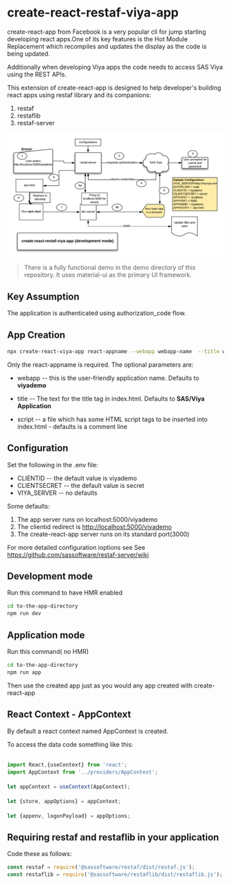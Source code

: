 # create-react-restaf-viya-app

create-react-app from Facebook is a very popular cli for jump starting developing react apps.One of its key features is the Hot Module Replacement which recompiles and updates the display as the code is being updated.

Additionally when developing Viya apps the code needs to access SAS Viya using the REST APIs.

This extension of create-react-app is designed to help developer's building react apps using restaf library and its companions:

1. restaf
2. restaflib
3. restaf-server

![create-react-restaf-viya](/create-react-restaf-viya-app.png)

>There is a fully functional demo in the demo directory of this repository. It uses material-ui as the primary UI framework.

## Key Assumption

The application is authenticated using authorization_code flow.

## App Creation

```sh
npx create-react-viya-app react-appname --webapp webapp-name  --title webapp-title --script scriptTags-file
```

Only the react-appname is required.
The optional parameters are:

- webapp  -- this is the user-friendly application name. Defaults to **viyademo**

- title   -- The text for the title tag in index.html. Defaults to **SAS/Viya Application**

- script  -- a file which has some HTML script tags to be inserted into index.html - defaults is a comment line

## Configuration

Set the following in the .env file:

- CLIENTID  -- the default value is viyademo
- CLIENTSECRET -- the default value is secret
- VIYA_SERVER  -- no defaults

Some defaults:

1. The app server runs on localhost:5000/viyademo
2. The clientid redirect is <http://localhost:5000/viyademo>
3. The create-react-app server runs on its standard port(3000)

For more detailed configuration ioptions see
See <https://github.com/sassoftware/restaf-server/wiki>

## Development mode

Run this command to have HMR enabled

```sh
cd to-the-app-directory
npm run dev
```

## Application mode

Run this command( no HMR)

```sh
cd to-the-app-directory
npm run app
```

Then use the created app just as you would any app created with create-react-app

## React Context - AppContext

By default a react context named AppContext is created.

To access the data code something like this:

```js

import React,{useContext} from 'react';
import AppContext from '../providers/AppContext';

let appContext = useContext(AppContext);

let {store, appOptions} = appContext;

let {appenv, logonPayload} = appOptions;

```

## Requiring restaf and restaflib in your application

Code these as follows:

```js
const restaf = require('@sassoftware/restaf/dist/restaf.js');
const restaflib = require('@sassoftware/restaflib/dist/restaflib.js');

```
